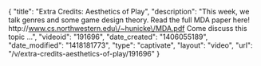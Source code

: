{
    "title": "Extra Credits: Aesthetics of Play",
    "description": "This week, we talk genres and some game design theory. Read the full MDA paper here! http:\/\/www.cs.northwestern.edu\/~hunicke\/MDA.pdf Come discuss this topic ...",
    "videoid": "191696",
    "date_created": "1406055189",
    "date_modified": "1418181773",
    "type": "captivate",
    "layout": "video",
    "url": "\/v\/extra-credits-aesthetics-of-play\/191696"
}